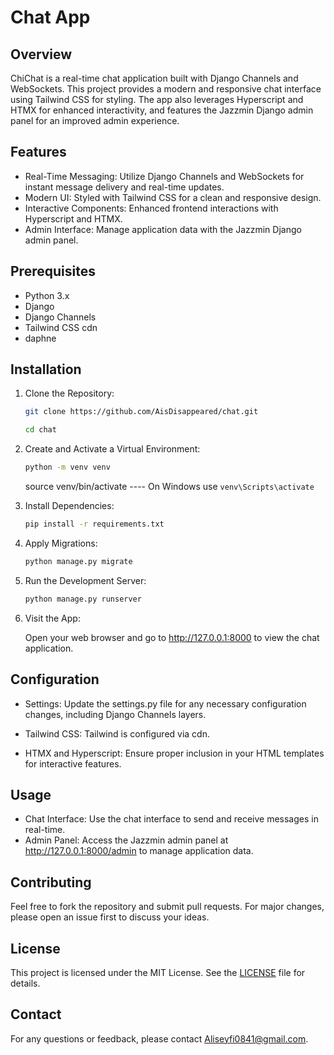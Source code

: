 # Chat App

## Overview

ChiChat is a real-time chat application built with Django Channels and WebSockets. This project provides a modern and responsive chat interface using Tailwind CSS for styling. The app also leverages Hyperscript and HTMX for enhanced interactivity, and features the Jazzmin Django admin panel for an improved admin experience.

## Features

- Real-Time Messaging: Utilize Django Channels and WebSockets for instant message delivery and real-time updates.
- Modern UI: Styled with Tailwind CSS for a clean and responsive design.
- Interactive Components: Enhanced frontend interactions with Hyperscript and HTMX.
- Admin Interface: Manage application data with the Jazzmin Django admin panel.

## Prerequisites

- Python 3.x
- Django
- Django Channels
- Tailwind CSS cdn
- daphne

## Installation

1. Clone the Repository:

   ~~~bash
   git clone https://github.com/AisDisappeared/chat.git
   ~~~

   ~~~bash
   cd chat
   ~~~

2. Create and Activate a Virtual Environment:

   ~~~bash
   python -m venv venv
   ~~~

   source venv/bin/activate  ---- On Windows use `venv\Scripts\activate`

3. Install Dependencies:

   ~~~bash
   pip install -r requirements.txt
   ~~~

4. Apply Migrations:

   ~~~bash
   python manage.py migrate
   ~~~

5. Run the Development Server:

   ~~~bash
   python manage.py runserver
   ~~~

6. Visit the App:

   Open your web browser and go to <http://127.0.0.1:8000> to view the chat application.

## Configuration

- Settings: Update the settings.py file for any necessary configuration changes, including Django Channels layers.

- Tailwind CSS: Tailwind is configured via cdn.

- HTMX and Hyperscript: Ensure proper inclusion in your HTML templates for interactive features.

## Usage

- Chat Interface: Use the chat interface to send and receive messages in real-time.
- Admin Panel: Access the Jazzmin admin panel at <http://127.0.0.1:8000/admin> to manage application data.

## Contributing

Feel free to fork the repository and submit pull requests. For major changes, please open an issue first to discuss your ideas.

## License

This project is licensed under the MIT License. See the [LICENSE](LICENSE) file for details.

## Contact

For any questions or feedback, please contact [Aliseyfi0841@gmail.com](mailto:Aliseyfi0841@gmail.com).
